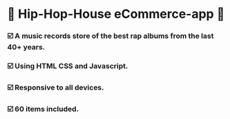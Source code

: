 # :musical_note: Hip-Hop-House eCommerce-app :musical_note:
### :ballot_box_with_check: A music records store of the best rap albums from the last 40+ years.
### :ballot_box_with_check: Using HTML CSS and Javascript.
### :ballot_box_with_check: Responsive to all devices.
### :ballot_box_with_check: 60 items included.

